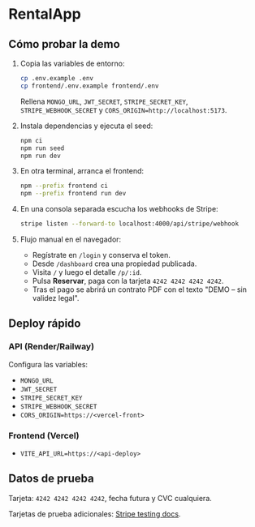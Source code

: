 # RentalApp


## Cómo probar la demo

1. Copia las variables de entorno:
   ```bash
   cp .env.example .env
   cp frontend/.env.example frontend/.env
   ```
   Rellena `MONGO_URL`, `JWT_SECRET`, `STRIPE_SECRET_KEY`,
   `STRIPE_WEBHOOK_SECRET` y `CORS_ORIGIN=http://localhost:5173`.

2. Instala dependencias y ejecuta el seed:
   ```bash
   npm ci
   npm run seed
   npm run dev
   ```

3. En otra terminal, arranca el frontend:
   ```bash
   npm --prefix frontend ci
   npm --prefix frontend run dev
   ```

4. En una consola separada escucha los webhooks de Stripe:
   ```bash
   stripe listen --forward-to localhost:4000/api/stripe/webhook
   ```

5. Flujo manual en el navegador:
   - Regístrate en `/login` y conserva el token.
   - Desde `/dashboard` crea una propiedad publicada.
   - Visita `/` y luego el detalle `/p/:id`.
   - Pulsa **Reservar**, paga con la tarjeta `4242 4242 4242 4242`.
   - Tras el pago se abrirá un contrato PDF con el texto "DEMO – sin validez legal".

## Deploy rápido

### API (Render/Railway)
Configura las variables:
- `MONGO_URL`
- `JWT_SECRET`
- `STRIPE_SECRET_KEY`
- `STRIPE_WEBHOOK_SECRET`
- `CORS_ORIGIN=https://<vercel-front>`

### Frontend (Vercel)
- `VITE_API_URL=https://<api-deploy>`

## Datos de prueba
Tarjeta: `4242 4242 4242 4242`, fecha futura y CVC cualquiera.

Tarjetas de prueba adicionales: [Stripe testing docs](https://stripe.com/docs/testing).

